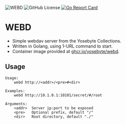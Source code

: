 ![WEBD](https://img.shields.io/badge/Yosebyte-WEBD-blue)
![GitHub License](https://img.shields.io/github/license/yosebyte/webd)
[![Go Report Card](https://goreportcard.com/badge/github.com/yosebyte/webd)](https://goreportcard.com/report/github.com/yosebyte/webd)

# WEBD

- Simple webdav server from the Yosebyte Collections.
- Written in Golang, using 1-URL command to start.
- Container image provided at [ghcr.io/yosebyte/webd](https://ghcr.io/yosebyte/webd).

## Usage

```
Usage:
    webd http://<addr>/<pre>#<dir>

Examples:
    webd http://10.1.0.1:10101/secret/#/root

Arguments:
    <addr>  Server ip:port to be exposed
    <pre>   Optional prefix, default "/"
    <dir>   Root directory, default "./"
```
